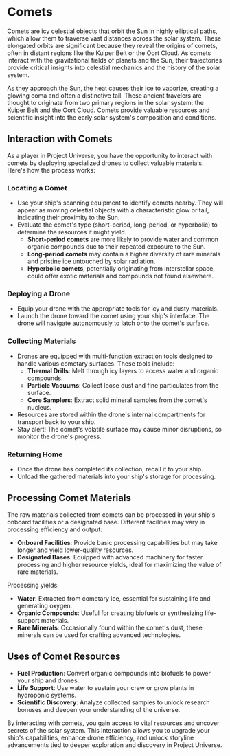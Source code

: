 # Comets

Comets are icy celestial objects that orbit the Sun in highly elliptical paths, which allow them to traverse vast distances across the solar system. These elongated orbits are significant because they reveal the origins of comets, often in distant regions like the Kuiper Belt or the Oort Cloud. As comets interact with the gravitational fields of planets and the Sun, their trajectories provide critical insights into celestial mechanics and the history of the solar system.

As they approach the Sun, the heat causes their ice to vaporize, creating a glowing coma and often a distinctive tail. These ancient travelers are thought to originate from two primary regions in the solar system: the Kuiper Belt and the Oort Cloud. Comets provide valuable resources and scientific insight into the early solar system's composition and conditions.

## Interaction with Comets

As a player in Project Universe, you have the opportunity to interact with comets by deploying specialized drones to collect valuable materials. Here's how the process works:

### Locating a Comet
- Use your ship's scanning equipment to identify comets nearby. They will appear as moving celestial objects with a characteristic glow or tail, indicating their proximity to the Sun.
- Evaluate the comet's type (short-period, long-period, or hyperbolic) to determine the resources it might yield. 
  - **Short-period comets** are more likely to provide water and common organic compounds due to their repeated exposure to the Sun.
  - **Long-period comets** may contain a higher diversity of rare minerals and pristine ice untouched by solar radiation.
  - **Hyperbolic comets**, potentially originating from interstellar space, could offer exotic materials and compounds not found elsewhere.

### Deploying a Drone
- Equip your drone with the appropriate tools for icy and dusty materials.
- Launch the drone toward the comet using your ship's interface. The drone will navigate autonomously to latch onto the comet's surface.

### Collecting Materials
- Drones are equipped with multi-function extraction tools designed to handle various cometary surfaces. These tools include:
  - **Thermal Drills**: Melt through icy layers to access water and organic compounds.
  - **Particle Vacuums**: Collect loose dust and fine particulates from the surface.
  - **Core Samplers**: Extract solid mineral samples from the comet's nucleus.
- Resources are stored within the drone's internal compartments for transport back to your ship.
- Stay alert! The comet's volatile surface may cause minor disruptions, so monitor the drone's progress.

### Returning Home
- Once the drone has completed its collection, recall it to your ship.
- Unload the gathered materials into your ship's storage for processing.

## Processing Comet Materials

The raw materials collected from comets can be processed in your ship's onboard facilities or a designated base. Different facilities may vary in processing efficiency and output:

- **Onboard Facilities**: Provide basic processing capabilities but may take longer and yield lower-quality resources.
- **Designated Bases**: Equipped with advanced machinery for faster processing and higher resource yields, ideal for maximizing the value of rare materials.

Processing yields:

- **Water**: Extracted from cometary ice, essential for sustaining life and generating oxygen.
- **Organic Compounds**: Useful for creating biofuels or synthesizing life-support materials.
- **Rare Minerals**: Occasionally found within the comet's dust, these minerals can be used for crafting advanced technologies.

## Uses of Comet Resources

- **Fuel Production**: Convert organic compounds into biofuels to power your ship and drones.
- **Life Support**: Use water to sustain your crew or grow plants in hydroponic systems.
- **Scientific Discovery**: Analyze collected samples to unlock research bonuses and deepen your understanding of the universe.

By interacting with comets, you gain access to vital resources and uncover secrets of the solar system. This interaction allows you to upgrade your ship's capabilities, enhance drone efficiency, and unlock storyline advancements tied to deeper exploration and discovery in Project Universe.
